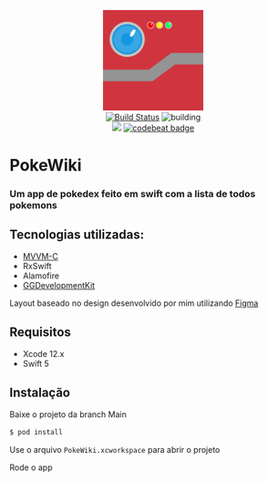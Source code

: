 <p align="center">
    <img src="assets/PokeWiki.png" width="35%" alt="PokeWiki Logo" />
    <br />
    <a href="https://github.com/AnTonhoLAB/PokeWiki/releases" target="_blank"><img src="https://img.shields.io/github/tag/AnTonhoLAB/PokeWiki.svg?label=current&color=blue" alt="Build Status" /></a>
    <img src="https://github.com/AnTonhoLAB/PokeWiki/actions/workflows/Tests.yml/badge.svg" alt="building" />
    <br />
    <a href="https://codecov.io/github/AnTonhoLAB/PokeWiki?branch=master" alt="codecov.io" title="Codecov"><img src="https://codecov.io/github/AnTonhoLAB/PokeWiki/coverage.svg?branch=master" /></a>
    <a href="https://codebeat.co/projects/github-com-antonholab-pokewiki-master"><img alt="codebeat badge" src="https://codebeat.co/badges/af4cabc8-3cf6-48da-aa2a-1b718279f6d4" /></a>
</p>

# PokeWiki
### Um app de pokedex feito em swift com a lista de todos pokemons

## Tecnologias utilizadas: 
  - [MVVM-C](assets/PokeWikiArc.png)
  - RxSwift
  - Alamofire
  - [GGDevelopmentKit](https://github.com/AnTonhoLAB/GGDevelopmentKit)

Layout baseado no design desenvolvido por mim utilizando [Figma](https://www.figma.com/file/GMPQraVT38Pdd2s2a8YIEJ/PokeWiki?node-id=11%3A2272)

## Requisitos

* Xcode 12.x
* Swift 5

## Instalação

Baixe o projeto da branch Main

```bash
$ pod install
```
Use o arquivo `PokeWiki.xcworkspace` para abrir o projeto

Rode o app 

